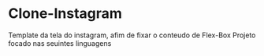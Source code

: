 # Clone-Instagram
Template da tela do instagram, afim de fixar o conteudo de Flex-Box
Projeto focado nas seuintes linguagens
<HTML>
<CSS>

